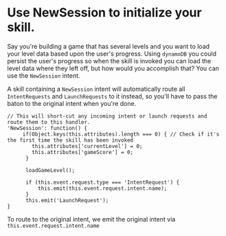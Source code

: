 # Use NewSession to initialize your skill.


Say you're building a game that has several levels and you want to load your level data based upon the user's progress. Using `dynamoDB` you could persist the user's progress so when the skill is invoked you can load the level data where they left off, but how would you accomplish that? You can use the `NewSession` intent.

A skill containing a `NewSession` intent will automatically route all `IntentRequests` and `LaunchRequests` to it instead, so you'll have to pass the baton to the original intent when you're done.



```
// This will short-cut any incoming intent or launch requests and route them to this handler.
'NewSession': function() {
     if(Object.keys(this.attributes).length === 0) { // Check if it's the first time the skill has been invoked
        this.attributes['currentLevel'] = 0;
        this.attributes['gameScore'] = 0;
      }
      
      loadGameLevel();
      
      if (this.event.request.type === 'IntentRequest') {
          this.emit(this.event.request.intent.name); 
      } 
      this.emit('LaunchRequest');
}
```

To route to the original intent, we emit the original intent via `this.event.request.intent.name`
